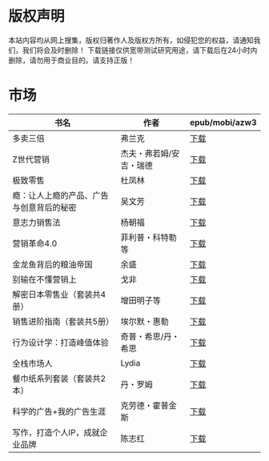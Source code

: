 # 版权声明

本站内容均从网上搜集，版权归著作人及版权方所有，如侵犯您的权益，请通知我们，我们将会及时删除！ 下载链接仅供宽带测试研究用途，请下载后在24小时内删除，请勿用于商业目的。请支持正版！

# 市场

| 书名 | 作者 | epub/mobi/azw3 |
| --- | --- | --- |
| 多卖三倍 | 弗兰克 | [下载](https://url89.ctfile.com/f/31084289-1375491256-088984?p=8866) |
| Z世代营销 | 杰夫・弗若姆/安吉・瑞德 | [下载](https://url89.ctfile.com/f/31084289-1375513471-fe46fd?p=8866) |
| 极致零售 | 杜凤林 | [下载](https://url89.ctfile.com/f/31084289-1357000369-25a25b?p=8866) |
| 瘾：让人上瘾的产品、广告与创意背后的秘密 | 吴文芳 | [下载](https://url89.ctfile.com/f/31084289-1356998839-6645d8?p=8866) |
| 意志力销售法 | 杨朝福 | [下载](https://url89.ctfile.com/f/31084289-1357052749-5b3fd5?p=8866) |
| 营销革命4.0 | 菲利普・科特勒等 | [下载](https://url89.ctfile.com/f/31084289-1357046284-8fb3e9?p=8866) |
| 金龙鱼背后的粮油帝国 | 余盛 | [下载](https://url89.ctfile.com/f/31084289-1357039426-863024?p=8866) |
| 别输在不懂营销上 | 戈非 | [下载](https://url89.ctfile.com/f/31084289-1357039048-a43b0b?p=8866) |
| 解密日本零售业（套装共4册） | 增田明子等 | [下载](https://url89.ctfile.com/f/31084289-1357031479-064779?p=8866) |
| 销售进阶指南（套装共5册） | 埃尔默・惠勒 | [下载](https://url89.ctfile.com/f/31084289-1357029535-c2736e?p=8866) |
| 行为设计学：打造峰值体验 | 奇普・希思/丹・希思 | [下载](https://url89.ctfile.com/f/31084289-1357023541-95600c?p=8866) |
| 全栈市场人 | Lydia | [下载](https://url89.ctfile.com/f/31084289-1357018699-2a228c?p=8866) |
| 餐巾纸系列套装（套装共2本） | 丹・罗姆 | [下载](https://url89.ctfile.com/f/31084289-1357016506-d2e8ae?p=8866) |
| 科学的广告+我的广告生涯 | 克劳德・霍普金斯 | [下载](https://url89.ctfile.com/f/31084289-1357009564-973727?p=8866) |
| 写作，打造个人IP，成就企业品牌 | 陈志红 | [下载](https://url89.ctfile.com/f/31084289-1357004692-21657a?p=8866) |

